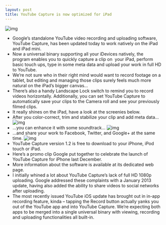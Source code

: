```yaml
---
layout: post
title: YouTube Capture is now optimized for iPad
---
```

![img](http://media.idownloadblog.com/wp-content/uploads/2013/03/YouTube-Capture-1.2-for-iOS-iPad-screenshot-001.jpg)
* Google’s standalone YouTube video recording and uploading software, YouTube Capture, has been updated today to work natively on the iPad and iPad mini.
* Now a universal binary supporting all your iDevices natively, the program enables you to quickly capture a clip on  your iPad, perform basic touch ups, type in some meta data and upload your work in full HD to YouTube.
* We’re not sure who in their right mind would want to record footage on a tablet, but editing and managing those clips surely feels much more natural on the iPad’s bigger canvas…
* There’s also a handy Landscape Lock switch to remind you to record videos horizontally. Additionally, you can set YouTube Capture to automatically save your clips to the Camera roll and see your previously filmed clips.
* It really shines on the iPad, have a look at the screenies below.
* After you color-correct, trim and stabilize your clip and add meta data…
![img](http://media.idownloadblog.com/wp-content/uploads/2013/03/YouTube-Capture-1.2-for-iOS-iPad-screenshot-002.jpg)
* …you can enhance it with some soundtrack…
![img](http://media.idownloadblog.com/wp-content/uploads/2013/03/YouTube-Capture-1.2-for-iOS-iPad-screenshot-003.jpg)
* …and share your work to Facebook, Twitter, and Google+ at the same time.
![img](http://media.idownloadblog.com/wp-content/uploads/2013/03/YouTube-Capture-1.2-for-iOS-iPad-screenshot-004.jpg)
* YouTube Capture version 1.2 is free to download to your iPhone, iPod touch or iPad.
* Here’s a promo clip Google put together to celebrate the launch of YouTube Capture for iPhone last December.
* More information about the software is available at its dedicated web page.
* I initially whined a lot about YouTube Capture’s lack of full HD 1080p uploading. Google addressed these complaints with a January 2013 update, having also added the ability to share videos to social networks after uploading.
* The most recently issued YouTube iOS update has brought out in in-app recording feature, kinda – tapping the Record button actually yanks you out of the YouTube app and into YouTube Capture. We’re expecting both apps to be merged into a single universal binary with viewing, recording and uploading functionalities all built-in.

